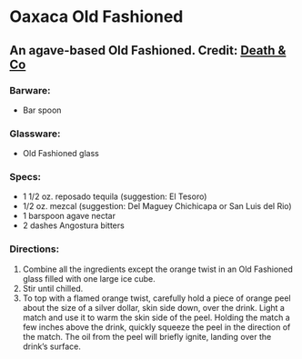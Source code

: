# Oaxaca Old Fashioned

## An agave-based Old Fashioned. Credit: [Death & Co](https://www.deathandcompany.com/)

### Barware:
  * Bar spoon

### Glassware:
  * Old Fashioned glass

### Specs:
  *  1 1/2 oz. reposado tequila (suggestion: El Tesoro)
  *  1/2 oz. mezcal (suggestion: Del Maguey Chichicapa or San Luis del Rio)
  * 1 barspoon agave nectar
  * 2 dashes Angostura bitters

### Directions:
  1. Combine all the ingredients except the orange twist in an Old Fashioned glass filled with one large ice cube.
  2. Stir until chilled.
  3. To top with a flamed orange twist, carefully hold a piece of orange peel about the size of a silver dollar, skin side down, over the drink. Light a match and use it to warm the skin side of the peel. Holding the match a few inches above the drink, quickly squeeze the peel in the direction of the match. The oil from the peel will briefly ignite, landing over the drink’s surface.

